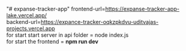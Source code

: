 "# expanse-tracker-app" 
frontend-url=https://expanse-tracker-app-lake.vercel.app/<br/>
backend-url=https://expance-tracker-oqkzpkdvu-uditvajas-projects.vercel.app<br/>
for start start server in api folder  = node index.js <br>
for start the frontend = <b>npm run dev
